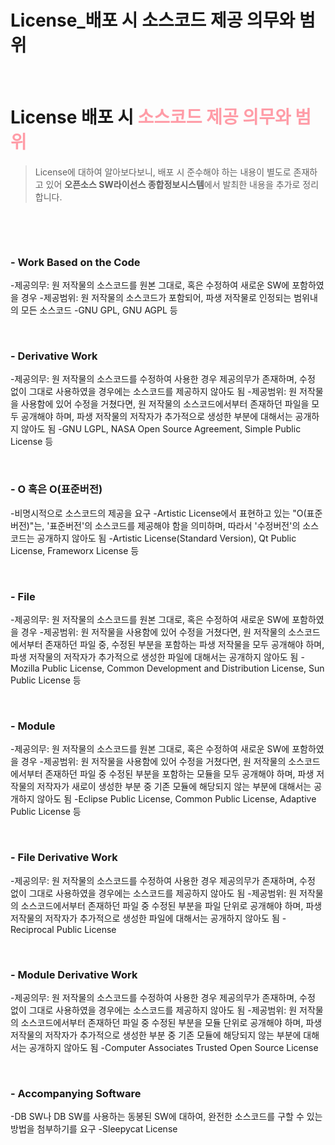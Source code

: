 # License_배포 시 소스코드 제공 의무와 범위


​	

# License 배포 시 <span style="color: #ff9ca7">소스코드 제공 의무와 범위</span>

> License에 대하여 알아보다보니, 배포 시 준수해야 하는 내용이 별도로 존재하고 있어 **오픈소스 SW라이선스 종합정보시스템**에서 발최한 내용을 추가로 정리합니다. 

​	

​	

### - Work Based on the Code

  -제공의무: 원 저작물의 소스코드를 원본 그대로, 혹은 수정하여 새로운 SW에 포함하였을 경우
  -제공범위: 원 저작물의 소스코드가 포함되어, 파생 저작물로 인정되는 범위내의 모든 소스코드
  -GNU GPL, GNU AGPL 등

​			

### - Derivative Work

  -제공의무: 원 저작물의 소스코드를 수정하여 사용한 경우 제공의무가 존재하며, 수정 없이 그대로
   사용하였을 경우에는 소스코드를 제공하지 않아도 됨
  -제공범위: 원 저작물을 사용함에 있어 수정을 거쳤다면, 원 저작물의 소스코드에서부터 존재하던
   파일을 모두 공개해야 하며, 파생 저작물의 저작자가 추가적으로 생성한 부분에 대해서는 공개하지
   않아도 됨
  -GNU LGPL, NASA Open Source Agreement, Simple Public License 등

​			

### - O 혹은 O(표준버전)

  -비명시적으로 소스코드의 제공을 요구
  -Artistic License에서 표현하고 있는 "O(표준버전)"는, '표준버전'의 소스코드를 제공해야 함을
   의미하며, 따라서 '수정버전'의 소스코드는 공개하지 않아도 됨
  -Artistic License(Standard Version), Qt Public License, Frameworx License 등

​			

### - File

  -제공의무: 원 저작물의 소스코드를 원본 그대로, 혹은 수정하여 새로운 SW에 포함하였을 경우
  -제공범위: 원 저작물을 사용함에 있어 수정을 거쳤다면, 원 저작물의 소스코드에서부터 존재하던
   파일 중, 수정된 부분을 포함하는 파생 저작물을 모두 공개해야 하며, 파생 저작물의 저작자가
   추가적으로 생성한 파일에 대해서는 공개하지 않아도 됨
  -Mozilla Public License, Common Development and Distribution License, Sun Public License 등

​			

### - Module

  -제공의무: 원 저작물의 소스코드를 원본 그대로, 혹은 수정하여 새로운 SW에 포함하였을 경우
  -제공범위: 원 저작물을 사용함에 있어 수정을 거쳤다면, 원 저작물의 소스코드에서부터 존재하던
   파일 중 수정된 부분을 포함하는 모듈을 모두 공개해야 하며, 파생 저작물의 저작자가 새로이 생성한
   부분 중 기존 모듈에 해당되지 않는 부분에 대해서는 공개하지 않아도 됨
  -Eclipse Public License, Common Public License, Adaptive Public License 등

​			

### - File Derivative Work

  -제공의무: 원 저작물의 소스코드를 수정하여 사용한 경우 제공의무가 존재하며, 수정 없이 그대로
   사용하였을 경우에는 소스코드를 제공하지 않아도 됨
  -제공범위: 원 저작물의 소스코드에서부터 존재하던 파일 중 수정된 부분을 파일 단위로 공개해야
   하며, 파생 저작물의 저작자가 추가적으로 생성한 파일에 대해서는 공개하지 않아도 됨
  -Reciprocal Public License

​			

### - Module Derivative Work

  -제공의무: 원 저작물의 소스코드를 수정하여 사용한 경우 제공의무가 존재하며, 수정 없이 그대로
   사용하였을 경우에는 소스코드를 제공하지 않아도 됨
  -제공범위: 원 저작물의 소스코드에서부터 존재하던 파일 중 수정된 부분을 모듈 단위로 공개해야
   하며, 파생 저작물의 저작자가 추가적으로 생성한 부분 중 기존 모듈에 해당되지 않는 부분에
   대해서는 공개하지 않아도 됨
  -Computer Associates Trusted Open Source License

​			

### - Accompanying Software

  -DB SW나 DB SW를 사용하는 동봉된 SW에 대하여, 완전한 소스코드를 구할 수 있는 방법을
   첨부하기를 요구
  -Sleepycat License

​	

​	

​	

​	

